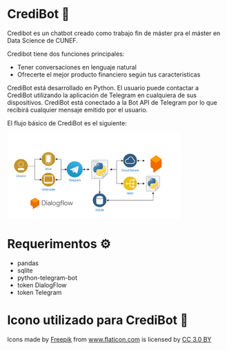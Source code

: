 # CrediBot 🤖

Credibot es un chatbot creado como trabajo fin de máster pra el máster en Data Science de CUNEF.

Credibot tiene dos funciones principales:
* Tener conversaciones en lenguaje natural 
* Ofrecerte el mejor producto financiero según tus caracteristicas

CrediBot está desarrollado en Python. El usuario puede contactar a CrediBot utilizando la aplicación de Telegram en cualquiera de sus dispositivos. CrediBot está conectado a la Bot API de Telegram por lo que recibirá cualquier mensaje emitido por el usuario.

El flujo básico de CrediBot es el siguiente:

<img src="https://github.com/aabraahaam/Chabot-TFM/blob/master/flujo.png" alt="Flujo de CrediBot" width="80%">

# Requerimentos ⚙️
* pandas
* sqlite
* python-telegram-bot
* token DialogFlow
* token Telegram

# Icono utilizado para CrediBot 🤖
<div>Icons made by <a href="http://www.freepik.com" title="Freepik">Freepik</a> from <a href="https://www.flaticon.com/" title="Flaticon">www.flaticon.com</a> is licensed by <a href="http://creativecommons.org/licenses/by/3.0/" title="Creative Commons BY 3.0" target="_blank">CC 3.0 BY</a></div>
